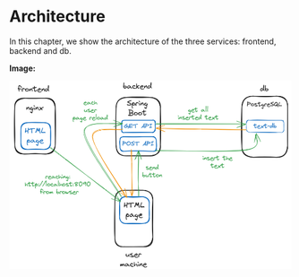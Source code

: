 # Architecture

In this chapter, we show the architecture of the three services: frontend, backend and db.

**Image:**

<img src="img/architecture.png">
